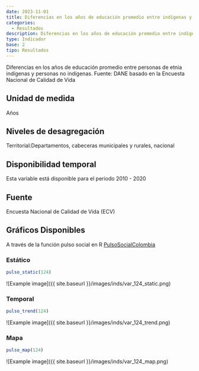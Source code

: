 ```yaml
---
date: 2023-11-01
title: Diferencias en los años de educación promedio entre indígenas y no indígenas (zona)
categories:
  - Resultados
description: Diferencias en los años de educación promedio entre indígenas y no indígenas
type: Indicador
base: 2
tipo: Resultados
--- 
```


Diferencias en los años de educación promedio entre personas de etnia indígenas y personas no indígenas.
Fuente: DANE basado en la Encuesta Nacional de Calidad de Vida

## Unidad de medida
Años

## Niveles de desagregación
Territorial:Departamentos, cabeceras municipales y rurales, nacional

## Disponibilidad temporal
Esta variable está disponible para el periodo 2010 - 2020

## Fuente
Encuesta Nacional de Calidad de Vida (ECV)

## Gráficos Disponibles

A través de la función pulso social en R [PulsoSocialColombia](https://github.com/pulsosocialcolombia/PulsoSocialColombia)

### Estático

``` R
pulso_static(124)
```

![Example image]({{ site.baseurl }}/images/inds/var_124_static.png)

### Temporal

``` R
pulso_trend(124)
```

![Example image]({{ site.baseurl }}/images/inds/var_124_trend.png)

### Mapa

``` R
pulso_map(124)
```

![Example image]({{ site.baseurl }}/images/inds/var_124_map.png)